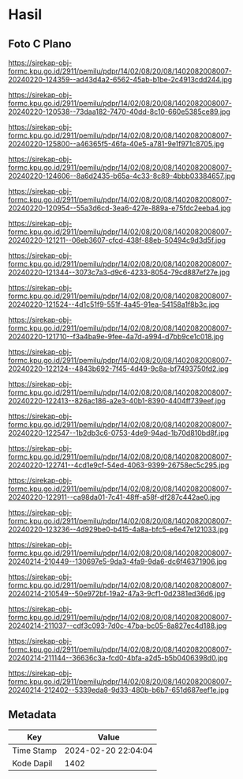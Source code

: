 # Hasil

## Foto C Plano

https://sirekap-obj-formc.kpu.go.id/2911/pemilu/pdpr/14/02/08/20/08/1402082008007-20240220-124359--ad43d4a2-6562-45ab-b1be-2c4913cdd244.jpg

https://sirekap-obj-formc.kpu.go.id/2911/pemilu/pdpr/14/02/08/20/08/1402082008007-20240220-120538--73daa182-7470-40dd-8c10-660e5385ce89.jpg

https://sirekap-obj-formc.kpu.go.id/2911/pemilu/pdpr/14/02/08/20/08/1402082008007-20240220-125800--a46365f5-46fa-40e5-a781-9e1f971c8705.jpg

https://sirekap-obj-formc.kpu.go.id/2911/pemilu/pdpr/14/02/08/20/08/1402082008007-20240220-124606--8a6d2435-b65a-4c33-8c89-4bbb03384657.jpg

https://sirekap-obj-formc.kpu.go.id/2911/pemilu/pdpr/14/02/08/20/08/1402082008007-20240220-120954--55a3d6cd-3ea6-427e-889a-e75fdc2eeba4.jpg

https://sirekap-obj-formc.kpu.go.id/2911/pemilu/pdpr/14/02/08/20/08/1402082008007-20240220-121211--06eb3607-cfcd-438f-88eb-50494c9d3d5f.jpg

https://sirekap-obj-formc.kpu.go.id/2911/pemilu/pdpr/14/02/08/20/08/1402082008007-20240220-121344--3073c7a3-d9c6-4233-8054-79cd887ef27e.jpg

https://sirekap-obj-formc.kpu.go.id/2911/pemilu/pdpr/14/02/08/20/08/1402082008007-20240220-121524--4d1c51f9-551f-4a45-91ea-54158a1f8b3c.jpg

https://sirekap-obj-formc.kpu.go.id/2911/pemilu/pdpr/14/02/08/20/08/1402082008007-20240220-121710--f3a4ba9e-9fee-4a7d-a994-d7bb9ce1c018.jpg

https://sirekap-obj-formc.kpu.go.id/2911/pemilu/pdpr/14/02/08/20/08/1402082008007-20240220-122124--4843b692-7f45-4d49-9c8a-bf7493750fd2.jpg

https://sirekap-obj-formc.kpu.go.id/2911/pemilu/pdpr/14/02/08/20/08/1402082008007-20240220-122413--826ac186-a2e3-40b1-8390-4404ff739eef.jpg

https://sirekap-obj-formc.kpu.go.id/2911/pemilu/pdpr/14/02/08/20/08/1402082008007-20240220-122547--1b2db3c6-0753-4de9-94ad-1b70d810bd8f.jpg

https://sirekap-obj-formc.kpu.go.id/2911/pemilu/pdpr/14/02/08/20/08/1402082008007-20240220-122741--4cd1e9cf-54ed-4063-9399-26758ec5c295.jpg

https://sirekap-obj-formc.kpu.go.id/2911/pemilu/pdpr/14/02/08/20/08/1402082008007-20240220-122911--ca98da01-7c41-48ff-a58f-df287c442ae0.jpg

https://sirekap-obj-formc.kpu.go.id/2911/pemilu/pdpr/14/02/08/20/08/1402082008007-20240220-123236--4d929be0-b415-4a8a-bfc5-e6e47e121033.jpg

https://sirekap-obj-formc.kpu.go.id/2911/pemilu/pdpr/14/02/08/20/08/1402082008007-20240214-210449--130697e5-9da3-4fa9-9da6-dc6f46371906.jpg

https://sirekap-obj-formc.kpu.go.id/2911/pemilu/pdpr/14/02/08/20/08/1402082008007-20240214-210549--50e972bf-19a2-47a3-9cf1-0d2381ed36d6.jpg

https://sirekap-obj-formc.kpu.go.id/2911/pemilu/pdpr/14/02/08/20/08/1402082008007-20240214-211037--cdf3c093-7d0c-47ba-bc05-8a827ec4d188.jpg

https://sirekap-obj-formc.kpu.go.id/2911/pemilu/pdpr/14/02/08/20/08/1402082008007-20240214-211144--36636c3a-fcd0-4bfa-a2d5-b5b0406398d0.jpg

https://sirekap-obj-formc.kpu.go.id/2911/pemilu/pdpr/14/02/08/20/08/1402082008007-20240214-212402--5339eda8-9d33-480b-b6b7-651d687eef1e.jpg


## Metadata

| Key        | Value               |
| ---------- | ------------------- |
| Time Stamp | 2024-02-20 22:04:04 |
| Kode Dapil | 1402                |



